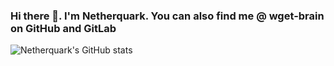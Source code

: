 ### Hi there 👋. I'm Netherquark. You can also find me @ wget-brain on GitHub and GitLab

![Netherquark's GitHub stats](https://github-readme-stats.vercel.app/api?username=Netherquark&show_icons=true&theme=github_dark)
